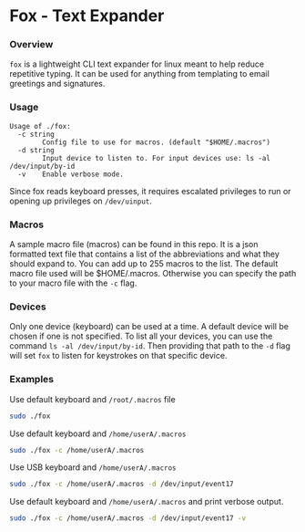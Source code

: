 # Fox - Text Expander

### Overview

`fox` is a lightweight CLI text expander for linux meant to help reduce 
repetitive typing. It can be used for anything from templating to email 
greetings and signatures.

### Usage

```
Usage of ./fox:
  -c string
    	Config file to use for macros. (default "$HOME/.macros")
  -d string
    	Input device to listen to. For input devices use: ls -al /dev/input/by-id
  -v	Enable verbose mode.
```

Since fox reads keyboard presses, it requires escalated privileges to run or
opening up privileges on `/dev/uinput`.

### Macros

A sample macro file (macros) can be found in this repo. It is a json formatted 
text file that contains a list of the abbreviations and what they should
expand to. You can add up to 255 macros to the list. The default macro file 
used will be $HOME/.macros. Otherwise you can specify the path to your macro 
file with the `-c` flag. 

### Devices

Only one device (keyboard) can be used at a time. A default device will be 
chosen if one is not specified. To list all your devices, you can use the 
command `ls -al /dev/input/by-id`. Then providing that path to the `-d` flag
will set `fox` to listen for keystrokes on that specific device.

### Examples

Use default keyboard and `/root/.macros` file

```bash
sudo ./fox
```

Use default keyboard and `/home/userA/.macros`

```bash
sudo ./fox -c /home/userA/.macros
```

Use USB keyboard and `/home/userA/.macros`

```bash
sudo ./fox -c /home/userA/.macros -d /dev/input/event17
```

Use default keyboard and `/home/userA/.macros` and print verbose output.

```bash
sudo ./fox -c /home/userA/.macros -d /dev/input/event17 -v 
```

